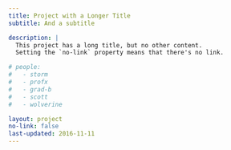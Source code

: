 ```yaml
---
title: Project with a Longer Title
subtitle: And a subtitle

description: |
  This project has a long title, but no other content.
  Setting the `no-link` property means that there's no link.

# people:
#   - storm
#   - profx
#   - grad-b
#   - scott
#   - wolverine

layout: project
no-link: false
last-updated: 2016-11-11
---
```

